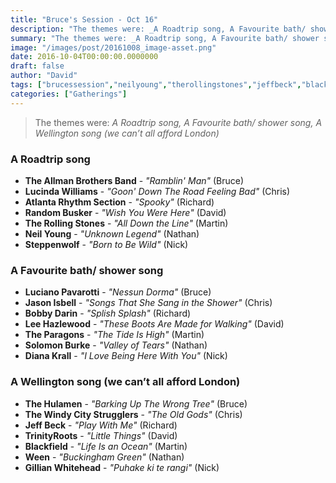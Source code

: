 ```yaml
---
title: "Bruce's Session - Oct 16"
description: "The themes were: _A Roadtrip song, A Favourite bath/ shower song, A Wellington song (we can’t all afford London)_"
summary: "The themes were: _A Roadtrip song, A Favourite bath/ shower song, A Wellington song (we can’t all afford London)_"
image: "/images/post/20161008_image-asset.png"
date: 2016-10-04T00:00:00.0000000
draft: false
author: "David"
tags: ["brucessession","neilyoung","therollingstones","jeffbeck","blackfield","ween","theallmanbrothersband","lucindawilliams","leehazlewood","jasonisbell","dianakrall","steppenwolf","thewindycitystrugglers","bobbydarin","thehulamen","theparagons","randombusker","solomonburke","trinityroots","lucianopavarotti","gillianwhitehead","atlantarhythmsection"]
categories: ["Gatherings"]
---
```

> The themes were: _A Roadtrip song, A Favourite bath/ shower song, A Wellington song (we can’t all afford London)_
### A Roadtrip song
- **The Allman Brothers Band** - _"Ramblin' Man"_ (Bruce)
- **Lucinda Williams** - _"Goon' Down The Road Feeling Bad"_ (Chris)
- **Atlanta Rhythm Section** - _"Spooky"_ (Richard)
- **Random Busker** - _"Wish You Were Here"_ (David)
- **The Rolling Stones** - _"All Down the Line"_ (Martin)
- **Neil Young** - _"Unknown Legend"_ (Nathan)
- **Steppenwolf** - _"Born to Be Wild"_ (Nick)
### A Favourite bath/ shower song
- **Luciano Pavarotti** - _"Nessun Dorma"_ (Bruce)
- **Jason Isbell** - _"Songs That She Sang in the Shower"_ (Chris)
- **Bobby Darin** - _"Splish Splash"_ (Richard)
- **Lee Hazlewood** - _"These Boots Are Made for Walking"_ (David)
- **The Paragons** - _"The Tide Is High"_ (Martin)
- **Solomon Burke** - _"Valley of Tears"_ (Nathan)
- **Diana Krall** - _"I Love Being Here With You"_ (Nick)
### A Wellington song (we can’t all afford London)
- **The Hulamen** - _"Barking Up The Wrong Tree"_ (Bruce)
- **The Windy City Strugglers** - _"The Old Gods"_ (Chris)
- **Jeff Beck** - _"Play With Me"_ (Richard)
- **TrinityRoots** - _"Little Things"_ (David)
- **Blackfield** - _"Life Is an Ocean"_ (Martin)
- **Ween** - _"Buckingham Green"_ (Nathan)
- **Gillian Whitehead** - _"Puhake ki te rangi"_ (Nick)
